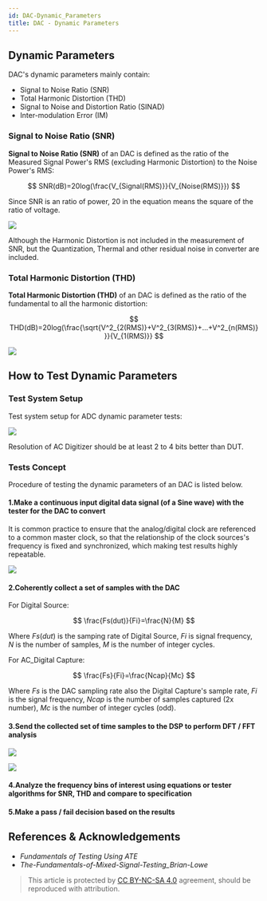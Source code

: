 ```yaml
---
id: DAC-Dynamic_Parameters
title: DAC - Dynamic Parameters
---
```


## Dynamic Parameters

DAC's dynamic parameters mainly contain:

- Signal to Noise Ratio (SNR)
- Total Harmonic Distortion (THD)
- Signal to Noise and Distortion Ratio (SINAD)
- Inter-modulation Error (IM)

### Signal to Noise Ratio (SNR)

**Signal to Noise Ratio (SNR)** of an DAC is defined as the ratio of the Measured Signal Power's RMS (excluding Harmonic Distortion) to the Noise Power's RMS:

$$
SNR(dB)=20log(\frac{V_{Signal(RMS)}}{V_{Noise(RMS)}})
$$

Since SNR is an ratio of power, $20$ in the equation means the square of the ratio of voltage.

![](https://wiki-media-1253965369.cos.ap-guangzhou.myqcloud.com/img/20221009221450.png)

Although the Harmonic Distortion is not included in the measurement of SNR, but the Quantization, Thermal and other residual noise in converter are included.

### Total Harmonic Distortion (THD)

**Total Harmonic Distortion (THD)** of an DAC is defined as the ratio of the fundamental to all the harmonic distortion:

$$
THD(dB)=20log(\frac{\sqrt{V^2_{2(RMS)}+V^2_{3(RMS)}+...+V^2_{n(RMS)}}}{V_{1(RMS)}}
$$

![](https://wiki-media-1253965369.cos.ap-guangzhou.myqcloud.com/img/20221009225800.png)

## How to Test Dynamic Parameters

### Test System Setup

Test system setup for ADC dynamic parameter tests:

![](https://wiki-media-1253965369.cos.ap-guangzhou.myqcloud.com/img/20221009230212.png)

Resolution of AC Digitizer should be at least 2 to 4 bits better than DUT.

### Tests Concept

Procedure of testing the dynamic parameters of an DAC is listed below.

#### 1.Make a continuous input digital data signal (of a Sine wave) with the tester for the DAC to convert

It is common practice to ensure that the analog/digital clock are referenced to a common master clock, so that the relationship of the clock sources's frequency is fixed and synchronized, which making test results highly repeatable.

![](https://wiki-media-1253965369.cos.ap-guangzhou.myqcloud.com/img/20221011195204.png)

#### 2.Coherently collect a set of samples with the DAC

For Digital Source:

$$
\frac{Fs(dut)}{Fi}=\frac{N}{M}
$$

Where $Fs(dut)$ is the samping rate of Digital Source, $Fi$ is signal frequency, $N$ is the number of samples, $M$ is the number of integer cycles.

For AC_Digital Capture:

$$
\frac{Fs}{Fi}=\frac{Ncap}{Mc}
$$

Where $Fs$ is the DAC sampling rate also the Digital Capture's sample rate, $Fi$ is the signal frequency, $Ncap$ is the number of samples captured (2x number), $Mc$ is the number of integer cycles (odd).

#### 3.Send the collected set of time samples to the DSP to perform DFT / FFT analysis

![](https://wiki-media-1253965369.cos.ap-guangzhou.myqcloud.com/img/20221011140834.png)

![](https://wiki-media-1253965369.cos.ap-guangzhou.myqcloud.com/img/20221011140904.png)

#### 4.Analyze the frequency bins of interest using equations or tester algorithms for SNR, THD and compare to specification

#### 5.Make a pass / fail decision based on the results

## References & Acknowledgements

- *Fundamentals of Testing Using ATE*
- *The-Fundamentals-of-Mixed-Signal-Testing_Brian-Lowe*

> This article is protected by [CC BY-NC-SA 4.0](https://creativecommons.org/licenses/by/4.0/deed.en) agreement, should be reproduced with attribution.
